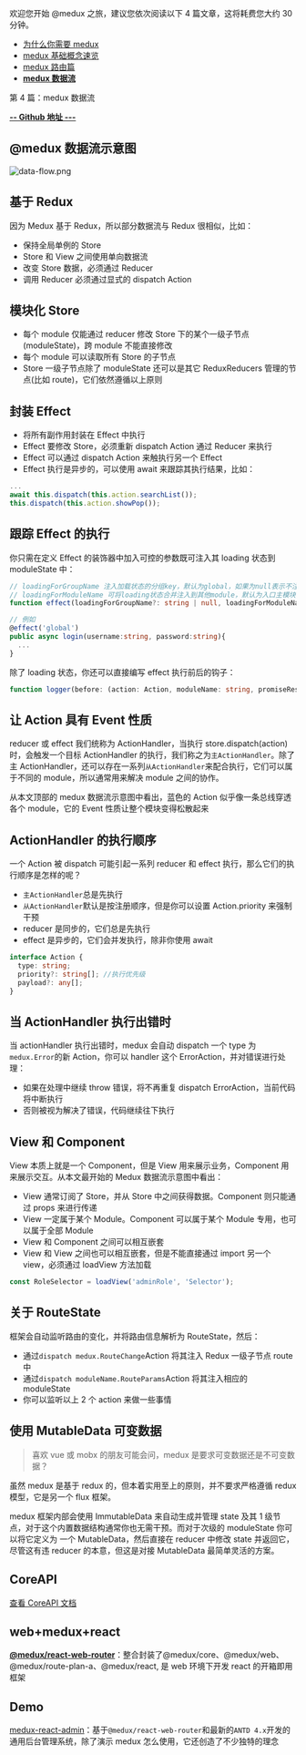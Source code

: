 欢迎您开始 @medux 之旅，建议您依次阅读以下 4 篇文章，这将耗费您大约 30 分钟。

- [为什么你需要 medux](/medux/docs/01)
- [medux 基础概念速览](/medux/docs/02)
- [medux 路由篇](/medux/docs/03)
- [**medux 数据流**](/medux/docs/04)

第 4 篇：medux 数据流

[**-- Github 地址 ---**](https://github.com/wooline/medux)

## @medux 数据流示意图

![data-flow.png](https://cdn.nlark.com/yuque/0/2020/png/1294343/1587048601414-277fa483-5329-41e0-a3bd-27cfa1f0faf5.png)

## 基于 Redux

因为 Medux 基于 Redux，所以部分数据流与 Redux 很相似，比如：

- 保持全局单例的 Store
- Store 和 View 之间使用单向数据流
- 改变 Store 数据，必须通过 Reducer
- 调用 Reducer 必须通过显式的 dispatch Action

## 模块化 Store

- 每个 module 仅能通过 reducer 修改 Store 下的某个一级子节点(moduleState)，跨 module 不能直接修改
- 每个 module 可以读取所有 Store 的子节点
- Store 一级子节点除了 moduleState 还可以是其它 ReduxReducers 管理的节点(比如 route)，它们依然遵循以上原则

## 封装 Effect

- 将所有副作用封装在 Effect 中执行
- Effect 要修改 Store，必须重新 dispatch Action 通过 Reducer 来执行
- Effect 可以通过 dispatch Action 来触执行另一个 Effect
- Effect 执行是异步的，可以使用 await 来跟踪其执行结果，比如：

```javascript
...
await this.dispatch(this.action.searchList());
this.dispatch(this.action.showPop());
```

## 跟踪 Effect 的执行

你只需在定义 Effect 的装饰器中加入可控的参数既可注入其 loading 状态到 moduleState 中：

```typescript
// loadingForGroupName 注入加载状态的分组key，默认为global，如果为null表示不注入加载状态
// loadingForModuleName 可将loading状态合并注入到其他module，默认为入口主模块
function effect(loadingForGroupName?: string | null, loadingForModuleName?: string)

// 例如
@effect('global')
public async login(username:string, password:string){
  ...
}
```

除了 loading 状态，你还可以直接编写 effect 执行前后的钩子：

```typescript
function logger(before: (action: Action, moduleName: string, promiseResult: Promise<any>) => void, after: null | ((status: 'Rejected' | 'Resolved', beforeResult: any, effectResult: any) => void));
```

## 让 Action 具有 Event 性质

reducer 或 effect 我们统称为 ActionHandler，当执行 store.dispatch(action)时，会触发一个目标 ActionHandler 的执行，我们称之为`主ActionHandler`。除了主 ActionHandler，还可以存在一系列`从ActionHandler`来配合执行，它们可以属于不同的 module，所以通常用来解决 module 之间的协作。

从本文顶部的 medux 数据流示意图中看出，蓝色的 Action 似乎像一条总线穿透各个 module，它的 Event 性质让整个模块变得松散起来

## ActionHandler 的执行顺序

一个 Action 被 dispatch 可能引起一系列 reducer 和 effect 执行，那么它们的执行顺序是怎样的呢？

- `主ActionHandler`总是先执行
- `从ActionHandler`默认是按注册顺序，但是你可以设置 Action.priority 来强制干预
- reducer 是同步的，它们总是先执行
- effect 是异步的，它们会并发执行，除非你使用 await

```typescript
interface Action {
  type: string;
  priority?: string[]; //执行优先级
  payload?: any[];
}
```

## 当 ActionHandler 执行出错时

当 actionHandler 执行出错时，medux 会自动 dispatch 一个 type 为`medux.Error`的新 Action，你可以 handler 这个 ErrorAction，并对错误进行处理：

- 如果在处理中继续 throw 错误，将不再重复 dispatch ErrorAction，当前代码将中断执行
- 否则被视为解决了错误，代码继续往下执行

## View 和 Component

View 本质上就是一个 Component，但是 View 用来展示业务，Component 用来展示交互。从本文最开始的 Medux 数据流示意图中看出：

- View 通常订阅了 Store，并从 Store 中之间获得数据。Component 则只能通过 props 来进行传递
- View 一定属于某个 Module。Component 可以属于某个 Module 专用，也可以属于全部 Module
- View 和 Component 之间可以相互嵌套
- View 和 View 之间也可以相互嵌套，但是不能直接通过 import 另一个 view，必须通过 loadView 方法加载

```javascript
const RoleSelector = loadView('adminRole', 'Selector');
```

## 关于 RouteState

框架会自动监听路由的变化，并将路由信息解析为 RouteState，然后：

- 通过`dispatch medux.RouteChange`Action 将其注入 Redux 一级子节点 route 中
- 通过`dispatch moduleName.RouteParams`Action 将其注入相应的 moduleState
- 你可以监听以上 2 个 action 来做一些事情

## 使用 MutableData 可变数据

> 喜欢 vue 或 mobx 的朋友可能会问，medux 是要求可变数据还是不可变数据？

虽然 medux 是基于 redux 的，但本着实用至上的原则，并不要求严格遵循 redux 模型，它是另一个 flux 框架。

medux 框架内部会使用 ImmutableData 来自动生成并管理 state 及其 1 级节点，对于这个内置数据结构通常你也无需干预。而对于次级的 moduleState 你可以将它定义为 一个 MutableData，然后直接在 reducer 中修改 state 并返回它，尽管这有违 reducer 的本意，但这是对接 MutableData 最简单灵活的方案。

## CoreAPI

[查看 CoreAPI 文档](https://github.com/wooline/medux/tree/master/packages/core/api)

## web+medux+react

[**@medux/react-web-router**](https://github.com/wooline/medux/tree/master/packages/react-web-router)：整合封装了@medux/core、@medux/web、@medux/route-plan-a、@medux/react, 是 web 环境下开发 react 的开箱即用框架

## Demo

[medux-react-admin](https://github.com/wooline/medux-react-admin)：基于`@medux/react-web-router`和最新的`ANTD 4.x`开发的通用后台管理系统，除了演示 medux 怎么使用，它还创造了不少独特的理念
